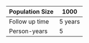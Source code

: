 | Population Size | 1000    |
|-----------------|---------|
| Follow up time  | 5 years |
| Person-years    | 5